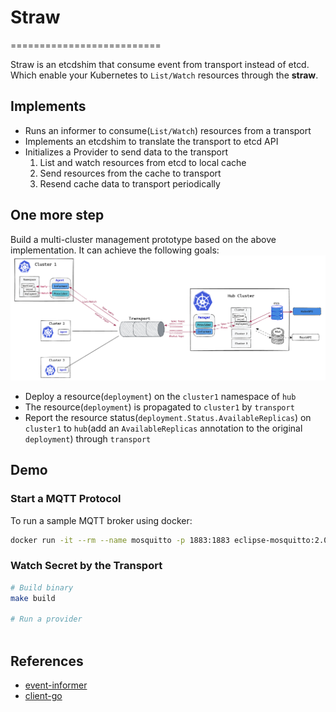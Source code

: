 # Straw

==========================

Straw is an etcdshim that consume event from transport instead of etcd. Which enable your Kubernetes to `List/Watch` resources through the **straw**.

## Implements

- Runs an informer to consume(`List/Watch`) resources from a transport
- Implements an etcdshim to translate the transport to etcd API
- Initializes a Provider to send data to the transport
  1. List and watch resources from etcd to local cache
  2. Send resources from the cache to transport
  3. Resend cache data to transport periodically


## One more step

Build a multi-cluster management prototype based on the above implementation. It can achieve the following goals:
![resync](./docs/images/multi-cluster-management.png)

- Deploy a resource(`deployment`) on the `cluster1` namespace of `hub`
- The resource(`deployment`) is propagated to `cluster1` by `transport`
- Report the resource status(`deployment.Status.AvailableReplicas`) on `cluster1` to `hub`(add an `AvailableReplicas` annotation to the original `deployment`) through `transport`


## Demo

### Start a MQTT Protocol

To run a sample MQTT broker using docker:

```bash
docker run -it --rm --name mosquitto -p 1883:1883 eclipse-mosquitto:2.0 mosquitto -c /mosquitto-no-auth.conf
```

### Watch Secret by the Transport

```bash
# Build binary
make build

# Run a provider



```

## References

- [event-informer](https://github.com/qiujian16/events-informer)
- [client-go](https://github.com/kubernetes/client-go/tree/master/tools/cache)